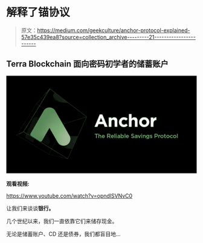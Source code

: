 # 解释了锚协议

> 原文：<https://medium.com/geekculture/anchor-protocol-explained-57e35c439ea8?source=collection_archive---------21----------------------->

## Terra Blockchain 面向密码初学者的储蓄账户

![](img/6e691ab4a81a6fa4daf2ed8b2caeecb8.png)

**观看视频:**

https://www.youtube.com/watch?v=opndlSVNvC0

让我们来谈谈**银行。**

几个世纪以来，我们一直依靠它们来储存现金。

无论是储蓄账户、CD 还是债券，我们都盲目地…